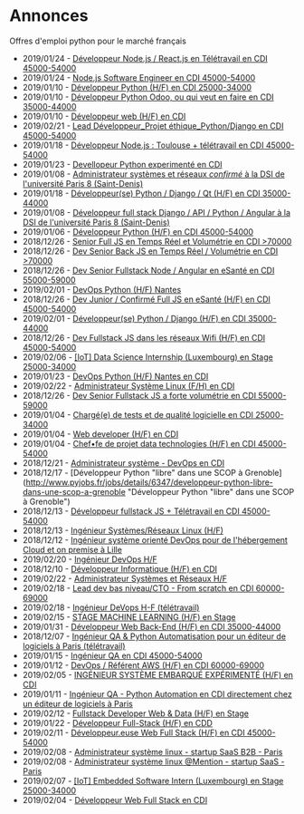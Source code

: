 # Annonces

Offres d'emploi python pour le marché français

* 2019/01/24 - [Développeur Node.js / React.js en Télétravail en CDI 45000-54000](http://www.pyjobs.fr/jobs/details/6372/developpeur-node-js-react-js-en-teletravail-en-cdi-45000-54000 "Développeur Node.js / React.js en Télétravail en CDI 45000-54000")
* 2019/01/24 - [Node.js Software Engineer en CDI 45000-54000](http://www.pyjobs.fr/jobs/details/6373/node-js-software-engineer-en-cdi-45000-54000 "Node.js Software Engineer en CDI 45000-54000")
* 2019/01/10 - [Développeur Python (H/F) en CDI 25000-34000](http://www.pyjobs.fr/jobs/details/6363/developpeur-python-h-f-en-cdi-25000-34000 "Développeur Python (H/F) en CDI 25000-34000")
* 2019/01/10 - [Développeur Python Odoo, ou qui veut en faire en CDI 35000-44000](http://www.pyjobs.fr/jobs/details/6361/developpeur-python-odoo-ou-qui-veut-en-faire-en-cdi-35000-44000 "Développeur Python Odoo, ou qui veut en faire en CDI 35000-44000")
* 2019/01/10 - [Développeur web (H/F) en CDI](http://www.pyjobs.fr/jobs/details/6362/developpeur-web-h-f-en-cdi "Développeur web (H/F) en CDI")
* 2019/02/21 - [Lead Développeur_Projet éthique_Python/Django en CDI 45000-54000](http://www.pyjobs.fr/jobs/details/6391/lead-developpeur-projet-ethique-python-django-en-cdi-45000-54000 "Lead Développeur_Projet éthique_Python/Django en CDI 45000-54000")
* 2019/01/18 - [Développeur Node.js : Toulouse + télétravail en CDI 45000-54000](http://www.pyjobs.fr/jobs/details/6367/developpeur-node-js-toulouse-teletravail-en-cdi-45000-54000 "Développeur Node.js : Toulouse + télétravail en CDI 45000-54000")
* 2019/01/23 - [Devellopeur Python experimenté en CDI](http://www.pyjobs.fr/jobs/details/6371/devellopeur-python-experimente-en-cdi "Devellopeur Python experimenté en CDI")
* 2019/01/08 - [Administrateur systèmes et réseaux _confirmé_ à la DSI de l'université Paris 8 (Saint-Denis)](http://www.pyjobs.fr/jobs/details/6360/administrateur-systemes-et-reseaux-confirme-a-la-dsi-de-luniversite-paris-8-saint-denis "Administrateur systèmes et réseaux _confirmé_ à la DSI de l'université Paris 8 (Saint-Denis)")
* 2019/01/18 - [Développeur(se) Python / Django / Qt (H/F) en CDI 35000-44000](http://www.pyjobs.fr/jobs/details/6368/developpeur-se-python-django-qt-h-f-en-cdi-35000-44000 "Développeur(se) Python / Django / Qt (H/F) en CDI 35000-44000")
* 2019/01/08 - [Développeur full stack Django / API / Python / Angular à la DSI de l'université Paris 8 (Saint-Denis)](http://www.pyjobs.fr/jobs/details/6359/developpeur-full-stack-django-api-python-angular-a-la-dsi-de-luniversite-paris-8-saint-denis "Développeur full stack Django / API / Python / Angular à la DSI de l'université Paris 8 (Saint-Denis)")
* 2019/01/06 - [Développeur Python (H/F) en CDI 45000-54000](http://www.pyjobs.fr/jobs/details/6358/developpeur-python-h-f-en-cdi-45000-54000 "Développeur Python (H/F) en CDI 45000-54000")
* 2018/12/26 - [Senior Full JS en Temps Réel et Volumétrie en CDI >70000](http://www.pyjobs.fr/jobs/details/6349/senior-full-js-en-temps-reel-et-volumetrie-en-cdi-70000 "Senior Full JS en Temps Réel et Volumétrie en CDI >70000")
* 2018/12/26 - [Dev Senior Back JS en Temps Réel / Volumétrie en CDI >70000](http://www.pyjobs.fr/jobs/details/6354/dev-senior-back-js-en-temps-reel-volumetrie-en-cdi-70000 "Dev Senior Back JS en Temps Réel / Volumétrie en CDI >70000")
* 2018/12/26 - [Dev Senior Fullstack Node / Angular en eSanté en CDI 55000-59000](http://www.pyjobs.fr/jobs/details/6353/dev-senior-fullstack-node-angular-en-esante-en-cdi-55000-59000 "Dev Senior Fullstack Node / Angular en eSanté en CDI 55000-59000")
* 2019/02/01 - [DevOps Python (H/F) Nantes](http://www.pyjobs.fr/jobs/details/6376/devops-python-h-f-nantes "DevOps Python (H/F) Nantes")
* 2018/12/26 - [Dev Junior / Confirmé Full JS en eSanté (H/F) en CDI 45000-54000](http://www.pyjobs.fr/jobs/details/6352/dev-junior-confirme-full-js-en-esante-h-f-en-cdi-45000-54000 "Dev Junior / Confirmé Full JS en eSanté (H/F) en CDI 45000-54000")
* 2019/02/01 - [Développeur(se) Python / Django (H/F) en CDI 35000-44000](http://www.pyjobs.fr/jobs/details/6377/developpeur-se-python-django-h-f-en-cdi-35000-44000 "Développeur(se) Python / Django (H/F) en CDI 35000-44000")
* 2018/12/26 - [Dev Fullstack JS dans les réseaux Wifi (H/F) en CDI 45000-54000](http://www.pyjobs.fr/jobs/details/6351/dev-fullstack-js-dans-les-reseaux-wifi-h-f-en-cdi-45000-54000 "Dev Fullstack JS dans les réseaux Wifi (H/F) en CDI 45000-54000")
* 2019/02/06 - [[IoT] Data Science Internship (Luxembourg) en Stage 25000-34000](http://www.pyjobs.fr/jobs/details/6381/iot-data-science-internship-luxembourg-en-stage-25000-34000 "[IoT] Data Science Internship (Luxembourg) en Stage 25000-34000")
* 2019/01/23 - [DevOps Python (H/F) Nantes en CDI](http://www.pyjobs.fr/jobs/details/6370/devops-python-h-f-nantes-en-cdi "DevOps Python (H/F) Nantes en CDI")
* 2019/02/22 - [Administrateur Système Linux (F/H) en CDI](http://www.pyjobs.fr/jobs/details/6393/administrateur-systeme-linux-f-h-en-cdi "Administrateur Système Linux (F/H) en CDI")
* 2018/12/26 - [Dev Senior Fullstack JS a forte volumétrie en CDI 55000-59000](http://www.pyjobs.fr/jobs/details/6350/dev-senior-fullstack-js-a-forte-volumetrie-en-cdi-55000-59000 "Dev Senior Fullstack JS a forte volumétrie en CDI 55000-59000")
* 2019/01/04 - [Chargé(e) de tests et de qualité logicielle en CDI 25000-34000](http://www.pyjobs.fr/jobs/details/6355/charge-e-de-tests-et-de-qualite-logicielle-en-cdi-25000-34000 "Chargé(e) de tests et de qualité logicielle en CDI 25000-34000")
* 2019/01/04 - [Web developer (H/F) en CDI](http://www.pyjobs.fr/jobs/details/6357/web-developer-h-f-en-cdi "Web developer (H/F) en CDI")
* 2019/01/04 - [Chef•fe de projet data technologies (H/F) en CDI 45000-54000](http://www.pyjobs.fr/jobs/details/6356/chef-fe-de-projet-data-technologies-h-f-en-cdi-45000-54000 "Chef•fe de projet data technologies (H/F) en CDI 45000-54000")
* 2018/12/21 - [Administrateur système - DevOps en CDI](http://www.pyjobs.fr/jobs/details/6348/administrateur-systeme-devops-en-cdi "Administrateur système - DevOps en CDI")
* 2018/12/17 - [Développeur Python "libre" dans une SCOP à Grenoble](http://www.pyjobs.fr/jobs/details/6347/developpeur-python-libre-dans-une-scop-a-grenoble "Développeur Python "libre" dans une SCOP à Grenoble")
* 2018/12/13 - [Développeur fullstack JS + Télétravail en CDI 45000-54000](http://www.pyjobs.fr/jobs/details/6346/developpeur-fullstack-js-teletravail-en-cdi-45000-54000 "Développeur fullstack JS + Télétravail en CDI 45000-54000")
* 2018/12/13 - [Ingénieur Systèmes/Réseaux Linux (H/F)](http://www.pyjobs.fr/jobs/details/6345/ingenieur-systemes-reseaux-linux-h-f "Ingénieur Systèmes/Réseaux Linux (H/F)")
* 2018/12/12 - [Ingénieur système orienté DevOps pour de l'hébergement Cloud et on premise à Lille](http://www.pyjobs.fr/jobs/details/6344/ingenieur-systeme-oriente-devops-pour-de-lhebergement-cloud-et-on-premise-a-lille "Ingénieur système orienté DevOps pour de l'hébergement Cloud et on premise à Lille")
* 2019/02/20 - [Ingénieur DevOps H/F](http://www.pyjobs.fr/jobs/details/6390/ingenieur-devops-h-f "Ingénieur DevOps H/F")
* 2018/12/10 - [Développeur Informatique (H/F) en CDI](http://www.pyjobs.fr/jobs/details/6343/developpeur-informatique-h-f-en-cdi "Développeur Informatique (H/F) en CDI")
* 2019/02/22 - [Administrateur Systèmes et Réseaux H/F](http://www.pyjobs.fr/jobs/details/6392/administrateur-systemes-et-reseaux-h-f "Administrateur Systèmes et Réseaux H/F")
* 2019/02/18 - [Lead dev bas niveau/CTO - From scratch en CDI 60000-69000](http://www.pyjobs.fr/jobs/details/6389/lead-dev-bas-niveau-cto-from-scratch-en-cdi-60000-69000 "Lead dev bas niveau/CTO - From scratch en CDI 60000-69000")
* 2019/02/18 - [Ingénieur DeVops H-F (télétravail)](http://www.pyjobs.fr/jobs/details/6388/ingenieur-devops-h-f-teletravail "Ingénieur DeVops H-F (télétravail)")
* 2019/02/15 - [STAGE MACHINE LEARNING (H/F) en Stage](http://www.pyjobs.fr/jobs/details/6387/stage-machine-learning-h-f-en-stage "STAGE MACHINE LEARNING (H/F) en Stage")
* 2019/01/31 - [Développeur Web Back-End (H/F) en CDI 35000-44000](http://www.pyjobs.fr/jobs/details/6375/developpeur-web-back-end-h-f-en-cdi-35000-44000 "Développeur Web Back-End (H/F) en CDI 35000-44000")
* 2018/12/07 - [Ingénieur QA & Python Automatisation pour un éditeur de logiciels à Paris (télétravail)](http://www.pyjobs.fr/jobs/details/6342/ingenieur-qa-python-automatisation-pour-un-editeur-de-logiciels-a-paris-teletravail "Ingénieur QA & Python Automatisation pour un éditeur de logiciels à Paris (télétravail)")
* 2019/01/15 - [Ingénieur QA en CDI 45000-54000](http://www.pyjobs.fr/jobs/details/6366/ingenieur-qa-en-cdi-45000-54000 "Ingénieur QA en CDI 45000-54000")
* 2019/01/12 - [DevOps / Référent AWS (H/F) en CDI 60000-69000](http://www.pyjobs.fr/jobs/details/6365/devops-referent-aws-h-f-en-cdi-60000-69000 "DevOps / Référent AWS (H/F) en CDI 60000-69000")
* 2019/02/05 - [INGÉNIEUR SYSTÈME EMBARQUÉ EXPÉRIMENTÉ (H/F) en CDI](http://www.pyjobs.fr/jobs/details/6380/ingenieur-systeme-embarque-experimente-h-f-en-cdi "INGÉNIEUR SYSTÈME EMBARQUÉ EXPÉRIMENTÉ (H/F) en CDI")
* 2019/01/11 - [Ingénieur QA - Python Automation en CDI directement chez un éditeur de logiciels à Paris](http://www.pyjobs.fr/jobs/details/6364/ingenieur-qa-python-automation-en-cdi-directement-chez-un-editeur-de-logiciels-a-paris "Ingénieur QA - Python Automation en CDI directement chez un éditeur de logiciels à Paris")
* 2019/02/12 - [Fullstack Developer Web & Data (H/F) en Stage](http://www.pyjobs.fr/jobs/details/6385/fullstack-developer-web-data-h-f-en-stage "Fullstack Developer Web & Data (H/F) en Stage")
* 2019/01/22 - [Développeur Full-Stack (H/F) en CDD](http://www.pyjobs.fr/jobs/details/6369/developpeur-full-stack-h-f-en-cdd "Développeur Full-Stack (H/F) en CDD")
* 2019/02/11 - [Développeur.euse Web Full Stack (H/F) en CDI 45000-54000](http://www.pyjobs.fr/jobs/details/6386/developpeur-euse-web-full-stack-h-f-en-cdi-45000-54000 "Développeur.euse Web Full Stack (H/F) en CDI 45000-54000")
* 2019/02/08 - [Administrateur système linux - startup SaaS B2B - Paris](http://www.pyjobs.fr/jobs/details/6384/administrateur-systeme-linux-startup-saas-b2b-paris "Administrateur système linux - startup SaaS B2B - Paris")
* 2019/02/08 - [Administrateur système linux @Mention - startup SaaS - Paris](http://www.pyjobs.fr/jobs/details/6383/administrateur-systeme-linux-mention-startup-saas-paris "Administrateur système linux @Mention - startup SaaS - Paris")
* 2019/02/07 - [[IoT] Embedded Software Intern (Luxembourg) en Stage 25000-34000](http://www.pyjobs.fr/jobs/details/6382/iot-embedded-software-intern-luxembourg-en-stage-25000-34000 "[IoT] Embedded Software Intern (Luxembourg) en Stage 25000-34000")
* 2019/02/04 - [Développeur Web Full Stack en CDI](http://www.pyjobs.fr/jobs/details/6379/developpeur-web-full-stack-en-cdi "Développeur Web Full Stack en CDI")

